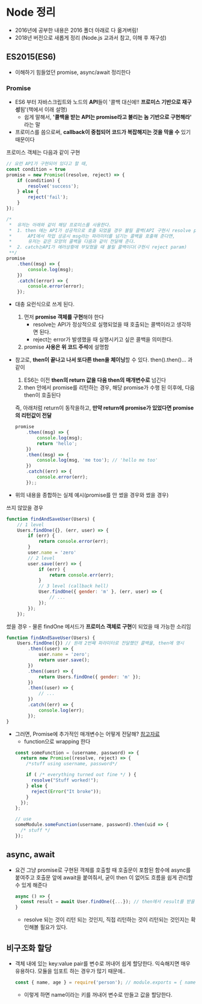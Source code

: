 # Node 정리
- 2016년에 공부한 내용은 2016 폴더 아래로 다 옮겨버림!
- 2018년 버전으로 새롭게 정리 (Node.js 교과서 참고, 이해 후 재구성)


## ES2015(ES6)
- 이해하기 힘들었던 promise, async/await  정리한다

### Promise
- ES6 부터 자바스크립트와 노드의 **API**들이 '콜백 대신에!! **프로미스 기반으로 재구성**됨'(책에서 이래 설명)
	- 쉽게 말해서, **'콜백을 받는 API는 promise라고 불리는 놈 기반으로 구현해라'** 라는 말
- 프로미스를 씀으로써, **callback이 중첩되어 코드가 복잡해지는 것을 막을 수** 있기 때문이다 

프로미스 객체는 다음과 같이 구현
```js
// 요런 API가 구현되어 있다고 할 때,
const condition = true
promise = new Promise((resolve, reject) => {
	if (condition) {
		resolve('success');	
	} else {
		reject('fail');	
	}
});

/* 
 *	유저는 아래와 같이 해당 프로미스를 사용한다.
 *	1. then 에는 API가 성공적으로 호출 되었을 경우 불릴 콜백(API 구현시 resolve param)이고, 
 *		API에서 작업 성공시 msg라는 파라미터를 넘기는 콜백을 호출해 준다면,
 *		유저는 같은 모양의 콜백을 다음과 같이 전달해 준다.
 *	2. catch는API가 에러상황에 부딪혔을 때 불릴 콜백이다(구현시 reject param)
 **/
promise
	.then((msg) => {
		console.log(msg);	
	})
	.catch((error) => {
		console.error(error);	
	});
```
- 대충 요런식으로 쓰게 된다.
	1. 먼저 **promise 객체를 구현**해야 한다
		- resolve는 API가 정상적으로 실행되었을 때 호출되는 콜백이라고 생각하면 된다.
		- reject는 error가 발생했을 때 실행시키고 싶은 콜백을 의미한다.
	2. promise **사용은 위 코드 주석**에 설명함


- 참고로, **then이 끝나고 나서 또다른 then을 체이닝**할 수 있다. then().then()... 과 같이
	1. ES6는 이전 **then의 return 값을 다음 then의 매개변수로** 넘긴다
	2. then 안에서 promise를 리턴하는 경우, 해당 promise가 수행 된 이후에, 다음 then이 호출된다

	즉, 아래처럼 return이 동작을하고, **만약 return에 promise가 있었다면 promise의 리턴값이 전달**
	```js
	promise
		.then((msg) => {
			console.log(msg);
			return 'hello';
		})
		.then((msg) => {
			console.log(msg, 'me too'); // 'hello me too'
		})
		.catch((err) => {
			console.error(err);	
		});;
	```

- 위의 내용을 종합하는 실제 예시(promise를 안 썼을 경우와 썼을 경우)

쓰지 않았을 경우
```js
function findAndSaveUser(Users) {
	// 1 level
	Users.findOne({}, (err, user) => {
		if (err) {
			return console.error(err);
		}
		user.name = 'zero'
		// 2 level
		user.save((err) => {
			if (err) {
				return console.err(err);
			}
			// 3 level (callback hell)
			User.findOne({ gender: 'm' }, (err, user) => {
				// ...
			});
		});
	});

```

썼을 경우
	- 물론 findOne 메서드가 **프로미스 객체로 구현**이 되었을 때 가능한 소리임
```js
function findAndSaveUser(Users) {
	Users.findOne({}) // 원래 2번째 파라미터로 전달했던 콜백을, then에 명시
		.then((user) => {
			user.name = 'zero';
			return user.save();
		})
		.then((uesr) => {
			return Users.findOne({ gender: 'm' });
		})
		.then((user) => {
			// ...
		})
		.catch((err) => {
			console.log(err);
		});
}
```

- 그러면, Promise에 추가적인 매개변수는 어떻게 전달해? [참고자료](https://stackoverflow.com/questions/35318442/how-to-pass-parameter-to-a-promise-function)
	- function으로 wrapping 한다
	```js
	const someFunction = (username, password) => {
	  return new Promise((resolve, reject) => {
	    /*stuff using username, password*/

	    if ( /* everything turned out fine */ ) {
	      resolve("Stuff worked!");
	    } else {
	      reject(Error("It broke"));
	    }
	  });
	};
	
	// use
	someModule.someFunction(username, password).then(uid => {
	  /* stuff */
	});
	```

## async, await
- 요건 그냥 promise로 구현된 객체를 호출할 때 호출문이 포함된 함수에 async를 붙여주고
  호출문 앞에 await을 붙여줘서, 굳이 then 이 없어도 흐름을 쉽게 관리할 수 있게 해준다
  ```js
  async () => {
  	const result = await User.findOne({...}); // then에서 result를 받을 필요가 없다.
  }
  ```
  - resolve 되는 것이 리턴 되는 것인지, 직접 리턴하는 것이 리턴되는 것인지는 확인해볼 필요가 있다.

## 비구조화 할당
- 객체 내에 있는 key:value pair를 변수로 꺼내어 쉽게 할당한다. 익숙해지면 매우 유용하다. 모듈을 임포트 하는 경우가 많기 때문에..
  ```js
  const { name, age } = require('person'); // module.exports = { name: 'jein', age: 10, email: 'jeinsong200@gmail.com' }
  ```
  - 이렇게 하면 name이라는 키를 꺼내어 변수로 만들고 값을 할당한다. 
